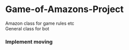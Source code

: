 # Game-of-Amazons-Project

Amazon class for game rules etc  
General class for bot  
### Implement moving  
